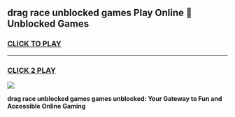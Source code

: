 
## drag race unblocked games Play Online 👋 Unblocked Games
<h3>
<a href="https://premium.freeplayer.one?title=drag_race_unblocked_games&ref=19F">CLICK TO PLAY</a></h3>
<hr>

<h3>
<a href="https://premium.freeplayer.one?title=drag_race_unblocked_games&ref=19F">CLICK 2 PLAY</a>
  
</h3>

<a href="https://premium.freeplayer.one?title=drag_race_unblocked_games&ref=19F"><img src="https://clearcache.store/games.png"></a>


**drag race unblocked games games unblocked: Your Gateway to Fun and Accessible Online Gaming**

